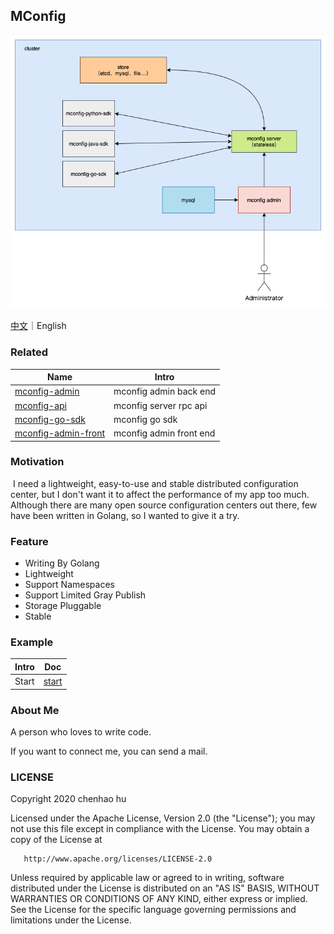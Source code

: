 ## MConfig

![mconfig](docs/img/mconfig.png)

[中文](docs/zh/README.md)｜English


### Related

| Name                                                         | Intro                   |
| ------------------------------------------------------------ | ----------------------- |
| [mconfig-admin](https://github.com/mhchlib/mconfig-admin)    | mconfig admin back end  |
| [mconfig-api](https://github.com/mhchlib/mconfig-api)        | mconfig server rpc api  |
| [mconfig-go-sdk](https://github.com/mhchlib/mconfig-go-sdk)  | mconfig go sdk          |
| [mconfig-admin-front](https://github.com/mhchlib/mconfig-admin-front) | mconfig admin front end |



### Motivation

​	I need a lightweight, easy-to-use and stable distributed configuration center, but I don't want it to affect the performance of my app too much.
​	Although there are many open source configuration centers out there, few have been written in Golang, so I wanted to give it a try.

### Feature

* Writing By Golang
* Lightweight
* Support Namespaces
* Support Limited Gray Publish
* Storage Pluggable
* Stable

### Example

| Intro | Doc                    |
| ----- | ---------------------- |
| Start | [start](docs/start.md) |



### About Me

A person who loves to write code.

If you want to connect me, you can send a mail.

### LICENSE

   Copyright 2020 chenhao hu

   Licensed under the Apache License, Version 2.0 (the "License");
   you may not use this file except in compliance with the License.
   You may obtain a copy of the License at

       http://www.apache.org/licenses/LICENSE-2.0

   Unless required by applicable law or agreed to in writing, software
   distributed under the License is distributed on an "AS IS" BASIS,
   WITHOUT WARRANTIES OR CONDITIONS OF ANY KIND, either express or implied.
   See the License for the specific language governing permissions and
   limitations under the License.
